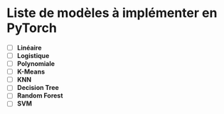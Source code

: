 Liste de modèles à implémenter en PyTorch
=========================================
- [ ] **Linéaire**
- [ ] **Logistique**
- [ ] **Polynomiale**
- [ ] **K-Means**
- [ ] **KNN**
- [ ] **Decision Tree**
- [ ] **Random Forest**
- [ ] **SVM**